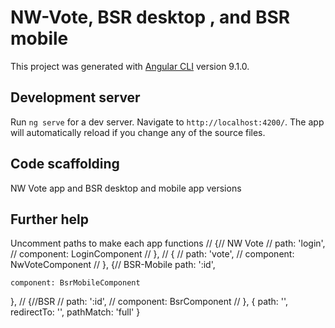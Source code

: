 # NW-Vote, BSR desktop , and BSR mobile 

This project was generated with [Angular CLI](https://github.com/angular/angular-cli) version 9.1.0.

## Development server

Run `ng serve` for a dev server. Navigate to `http://localhost:4200/`. The app will automatically reload if you change any of the source files.

## Code scaffolding

NW Vote app and BSR desktop and mobile app versions 


## Further help

Uncomment paths to make each app functions 
 // {// NW Vote 
  //   path: 'login',
  //   component: LoginComponent
  // },
  // {
  //   path: 'vote',
  //   component: NwVoteComponent
  // },
  {// BSR-Mobile
    path: ':id',

    component: BsrMobileComponent
  },
  // {//BSR
  //   path: ':id',
  //   component: BsrComponent
  // },
  {
    path: '',
    redirectTo: '',
    pathMatch: 'full'
  }
